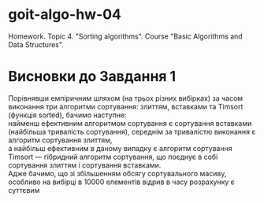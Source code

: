 # goit-algo-hw-04
Homework. Topic 4. "Sorting algorithms". Course "Basic Algorithms and Data Structures". 

# Висновки до Завдання 1
  Порівнявши емпіричним шляхом (на трьох різних вибірках) за часом виконання три алгоритми сортування: злиттям, вставками та Timsort (функція sorted), бачимо наступне: \
найменш ефективним алгоритмом сортування є сортування вставками (найбільша тривалість сортування), середнім за тривалістю виконання є алгоритм сортування злиттям, \
а найбільш ефективним в даному випадку є алгоритм сортування Timsort — гібридний алгоритм сортування, що поєднує в собі сортування злиттям і сортування вставками. \
  Адже бачимо, що зі збільшенням обсягу сортувального масиву, особливо на вибірці в 10000 елементів  відрив в часу розрахунку є суттєвим
